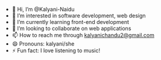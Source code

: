 - 👋 Hi, I’m @Kalyani-Naidu
- 👀 I’m interested in software development,  web design 
- 🌱 I’m currently learning front-end development
- 💞️ I’m looking to collaborate on web applications
- 📫 How to reach me through kalyanichandu2@gmail.com
- 😄 Pronouns: kalyani/she
- ⚡ Fun fact: I love listening to music!

<!---
Kalyani-Naidu28/Kalyani-Naidu28 is a ✨ special ✨ repository because its `README.md` (this file) appears on your GitHub profile.
You can click the Preview link to take a look at your changes.
--->
